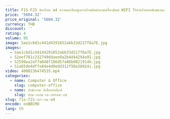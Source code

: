 ```yaml
---
title: F1S F2S นักเรียน a4 ความละเอียดสูงการบ้านผิดคําถามเครื่องพิมพ์ WIFI ไร้สายบ้านหอพักขนาดเล็กบ้าน mini โทรศัพท์มือถือ pho
price: '5604.32'
price_original: '5604.32'
currency: THB
discount: ''
rating: 4
volume: 95
image: Sae1c6d1c441d4291852abb33d217f6a7E.jpg
images:
  - Sae1c6d1c441d4291852abb33d217f6a7E.jpg
  - S2eef781c232749ddaee9a2b4d44294a9I.jpg
  - S2599ea2af7a048f186d57a86b0821914h.jpg
  - S1a65de4dffe84e4d9edd312f56e38924i.jpg
video: 4000236474535.mp4
categories:
  - name: Computer & Office
    slug: computer-office
  - name: สำนักงาน อิเล็กทรอนิกส์
    slug: สำน-กงาน-เล-กทรอน-กส
slug: f1s-f2s-กเร-ยน-a4
encode: ooBBCMO
lang: th
---
```

  